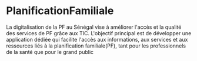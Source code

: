 # PlanificationFamiliale
La digitalisation de la PF au Sénégal vise à améliorer l'accès et la qualité des services de PF grâce aux TIC. L'objectif principal est de développer une application dédiée qui facilite l'accès aux informations, aux services et aux ressources liés à la planification familiale(PF), tant pour les professionnels de la santé que pour le grand public
